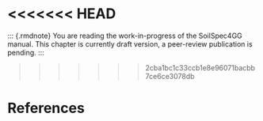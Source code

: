 <<<<<<< HEAD
=======
::: {.rmdnote}
You are reading the work-in-progress of the SoilSpec4GG manual. This chapter is currently draft version, a peer-review publication is pending.
:::

>>>>>>> 2cba1bc1c33ccb1e8e96071bacbb7ce6ce3078db
# References
